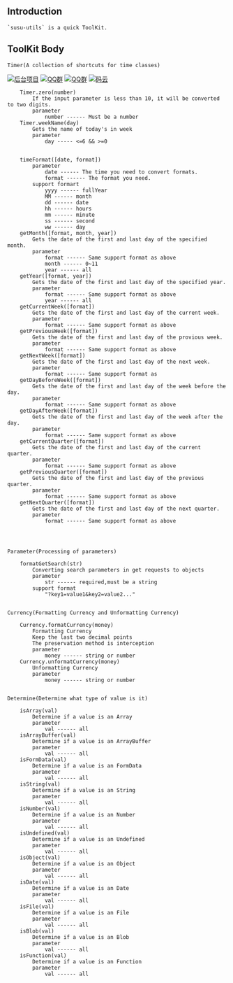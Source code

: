 ## Introduction

    `susu-utils` is a quick ToolKit.

## ToolKit Body

    Timer(A collection of shortcuts for time classes)
<p>
  <a href="https://github.com/macrozheng/mall"><img src="http://macro-oss.oss-cn-shenzhen.aliyuncs.com/mall/badge/%E5%90%8E%E5%8F%B0%E9%A1%B9%E7%9B%AE-mall-blue.svg" alt="后台项目"></a>
  <a href="http://qm.qq.com/cgi-bin/qm/qr?k=M5Edq2TiJL_ShcOEeYjwcmdGmq4zZrd_"><img src="http://macro-oss.oss-cn-shenzhen.aliyuncs.com/mall/badge/QQ%E7%BE%A4-553018255-red.svg" alt="QQ群"></a>
  <a href="http://qm.qq.com/cgi-bin/qm/qr?k=V6xu5c12j9qhnMUNdDRzakNxRKzOxibQ"><img src="http://macro-oss.oss-cn-shenzhen.aliyuncs.com/mall/badge/QQ%E7%BE%A4-959351312(%E6%BB%A1)-red.svg" alt="QQ群"></a>
  <a href="https://gitee.com/macrozheng/mall-admin-web"><img src="http://macro-oss.oss-cn-shenzhen.aliyuncs.com/mall/badge/%E7%A0%81%E4%BA%91-%E9%A1%B9%E7%9B%AE%E5%9C%B0%E5%9D%80-orange.svg" alt="码云"></a>
</p>

        Timer.zero(number)
            If the input parameter is less than 10, it will be converted to two digits.
            parameter
                number ------ Must be a number
        Timer.weekName(day)
            Gets the name of today's in week
            parameter
                day ----- <=6 && >=0


        timeFormat([date, format])
            parameter
                date ------ The time you need to convert formats.
                format ------ The format you need.
            support formart
                yyyy ------ fullYear
                MM ------ month
                dd ------ date
                hh ------ hours
                mm ------ minute
                ss ------ second
                ww ------ day
        getMonth([format, month, year])
            Gets the date of the first and last day of the specified month.
            parameter
                format ------ Same support format as above
                month ------ 0~11
                year ------ all
        getYear([format, year])
            Gets the date of the first and last day of the specified year.
            parameter
                format ------ Same support format as above
                year ------ all
        getCurrentWeek([format])
            Gets the date of the first and last day of the current week.
            parameter
                format ------ Same support format as above
        getPreviousWeek([format])
            Gets the date of the first and last day of the provious week.
            parameter
                format ------ Same support format as above
        getNextWeek([format])
            Gets the date of the first and last day of the next week.
            parameter
                format ------ Same support format as 
        getDayBeforeWeek([format])
            Gets the date of the first and last day of the week before the day.
            parameter
                format ------ Same support format as above
        getDayAfterWeek([format])
            Gets the date of the first and last day of the week after the day.
            parameter
                format ------ Same support format as above
        getCurrentQuarter([format])
            Gets the date of the first and last day of the current quarter.
            parameter
                format ------ Same support format as above
        getPreviousQuarter([format])
            Gets the date of the first and last day of the previous quarter.
            parameter
                format ------ Same support format as above
        getNextQuarter([format])
            Gets the date of the first and last day of the next quarter.
            parameter
                format ------ Same support format as above
    
    

    
    Parameter(Processing of parameters)

        formatGetSearch(str)
            Converting search parameters in get requests to objects
            parameter
                str ------ required,must be a string
            support format
                "?key1=value1&key2=value2..."


    Currency(Formatting Currency and Unformatting Currency)
        
        Currency.formatCurrency(money)
            Formatting Currency
            Keep the last two decimal points
            The preservation method is interception
            parameter
                money ------ string or number
        Currency.unformatCurrency(money)
            Unformatting Currency
            parameter
                money ------ string or number


    Determine(Determine what type of value is it)

        isArray(val)
            Determine if a value is an Array
            parameter
                val ------ all
        isArrayBuffer(val)
            Determine if a value is an ArrayBuffer
            parameter
                val ------ all
        isFormData(val)
            Determine if a value is an FormData
            parameter
                val ------ all
        isString(val)
            Determine if a value is an String
            parameter
                val ------ all
        isNumber(val)
            Determine if a value is an Number
            parameter
                val ------ all
        isUndefined(val)
            Determine if a value is an Undefined
            parameter
                val ------ all
        isObject(val)
            Determine if a value is an Object
            parameter
                val ------ all
        isDate(val)
            Determine if a value is an Date
            parameter
                val ------ all
        isFile(val)
            Determine if a value is an File
            parameter
                val ------ all
        isBlob(val)
            Determine if a value is an Blob
            parameter
                val ------ all
        isFunction(val)
            Determine if a value is an Function
            parameter
                val ------ all
